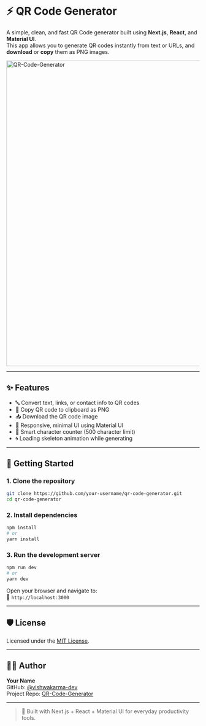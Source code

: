 # ⚡ QR Code Generator

A simple, clean, and fast QR Code generator built using **Next.js**, **React**, and **Material UI**.  
This app allows you to generate QR codes instantly from text or URLs, and **download** or **copy** them as PNG images.

<img width="827" height="798" alt="QR-Code-Generator" src="https://github.com/user-attachments/assets/0bf9bae1-79c7-40f1-bf9d-f58fe7394c09" />


---

## ✨ Features

- 🔤 Convert text, links, or contact info to QR codes
- 📸 Copy QR code to clipboard as PNG
- 📥 Download the QR code image
- 💎 Responsive, minimal UI using Material UI
- 🧠 Smart character counter (500 character limit)
- 🌀 Loading skeleton animation while generating

---

## 🚀 Getting Started

### 1. Clone the repository

```bash
git clone https://github.com/your-username/qr-code-generator.git
cd qr-code-generator
```

### 2. Install dependencies

```bash
npm install
# or
yarn install
```

### 3. Run the development server

```bash
npm run dev
# or
yarn dev
```

Open your browser and navigate to:  
📍 `http://localhost:3000`

---



## 🛡 License

Licensed under the [MIT License](LICENSE).

---

## 👨‍💻 Author

**Your Name**  
GitHub: [@vishwakarma-dev](https://github.com/vishwakarma-dev)  
Project Repo: [QR-Code-Generator](https://github.com/vishwakarma-dev/QR-Code-Generator.git)

---

> 🧡 Built with Next.js + React + Material UI for everyday productivity tools.
